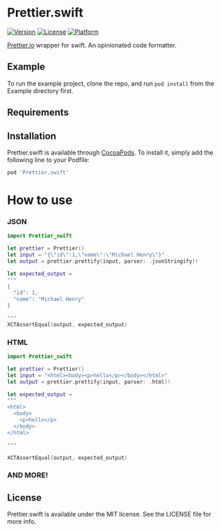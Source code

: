 # Prettier.swift

[![Version](https://img.shields.io/cocoapods/v/Prettier.swift.svg?style=flat)](https://cocoapods.org/pods/Prettier.swift)
[![License](https://img.shields.io/cocoapods/l/Prettier.swift.svg?style=flat)](https://cocoapods.org/pods/Prettier.swift)
[![Platform](https://img.shields.io/cocoapods/p/Prettier.swift.svg?style=flat)](https://cocoapods.org/pods/Prettier.swift)

[Prettier.io](https://prettier.io/) wrapper for swift. An opinionated code formatter.


## Example

To run the example project, clone the repo, and run `pod install` from the Example directory first.

## Requirements

## Installation

Prettier.swift is available through [CocoaPods](https://cocoapods.org). To install
it, simply add the following line to your Podfile:

```ruby
pod 'Prettier.swift'
```

# How to use

### JSON
```swift
import Prettier_swift

let prettier = Prettier()
let input = "{\"id\":1,\"name\":\"Michael Henry\"}"
let output = prettier.prettify(input, parser: .jsonStringify)!

let expected_output =
"""
{
  "id": 1,
  "name": "Michael Henry"
}

"""
XCTAssertEqual(output, expected_output)
```

### HTML
```swift
import Prettier_swift

let prettier = Prettier()
let input = "<html><body><p>hello</p></body></html>"
let output = prettier.prettify(input, parser: .html)!

let expected_output =
"""
<html>
  <body>
    <p>hello</p>
  </body>
</html>

"""

XCTAssertEqual(output, expected_output)
```

### AND MORE!


## License

Prettier.swift is available under the MIT license. See the LICENSE file for more info.
